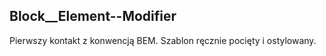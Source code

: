 ## Block__Element--Modifier

Pierwszy kontakt z konwencją BEM.
Szablon ręcznie pocięty i ostylowany.
